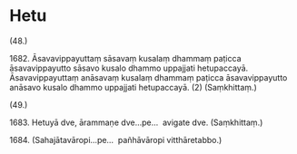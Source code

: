 # Hetu

(48.)

1682\. Āsavavippayuttaṃ sāsavaṃ kusalaṃ dhammaṃ paṭicca āsavavippayutto sāsavo kusalo dhammo uppajjati hetupaccayā. Āsavavippayuttaṃ anāsavaṃ kusalaṃ dhammaṃ paṭicca āsavavippayutto anāsavo kusalo dhammo uppajjati hetupaccayā. (2) (Saṃkhittaṃ.)

(49.)

1683\. Hetuyā dve, ārammaṇe dve…pe…  avigate dve. (Saṃkhittaṃ.)

1684\. (Sahajātavāropi…pe…  pañhāvāropi vitthāretabbo.)
